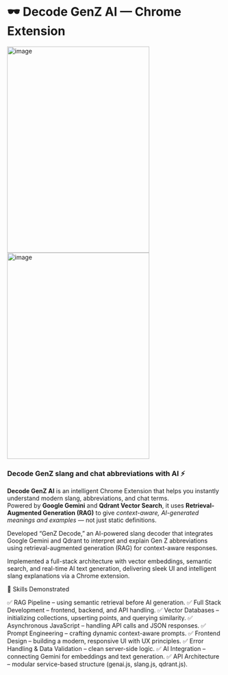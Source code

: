 # 🕶️ Decode GenZ AI — Chrome Extension
<img width="332" height="481" alt="image" src="https://github.com/user-attachments/assets/49bebcfb-9f10-430e-80ba-f9413b4fc201" />
<img width="332" height="481" alt="image" src="https://github.com/user-attachments/assets/1e273b0c-dde6-4490-a1fa-eb29fd8653cc" />

### Decode GenZ slang and chat abbreviations with AI ⚡

**Decode GenZ AI** is an intelligent Chrome Extension that helps you instantly understand modern slang, abbreviations, and chat terms.  
Powered by **Google Gemini** and **Qdrant Vector Search**, it uses **Retrieval-Augmented Generation (RAG)** to give *context-aware, AI-generated meanings and examples* — not just static definitions.

Developed “GenZ Decode,” an AI-powered slang decoder that integrates Google Gemini and Qdrant to interpret and explain Gen Z abbreviations using retrieval-augmented generation (RAG) for context-aware responses.

Implemented a full-stack architecture with vector embeddings, semantic search, and real-time AI text generation, delivering sleek UI and intelligent slang explanations via a Chrome extension.

🚀 Skills Demonstrated

✅ RAG Pipeline – using semantic retrieval before AI generation.
✅ Full Stack Development – frontend, backend, and API handling.
✅ Vector Databases – initializing collections, upserting points, and querying similarity.
✅ Asynchronous JavaScript – handling API calls and JSON responses.
✅ Prompt Engineering – crafting dynamic context-aware prompts.
✅ Frontend Design – building a modern, responsive UI with UX principles.
✅ Error Handling & Data Validation – clean server-side logic.
✅ AI Integration – connecting Gemini for embeddings and text generation.
✅ API Architecture – modular service-based structure (genai.js, slang.js, qdrant.js).
